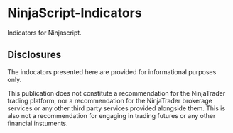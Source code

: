 # NinjaScript-Indicators
Indicators for Ninjascript. 

## Disclosures
The indocators presented here are provided for informational purposes only.

This publication does not constitute a recommendation for the NinjaTrader trading platform, nor a recommendation for the NinjaTrader brokerage services or any other third party services provided alongside them. This is also not a recommendation for engaging in trading futures or any other financial instuments.
